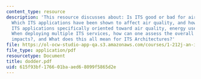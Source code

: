 ```yaml
---
content_type: resource
description: 'This resource discusses about: Is ITS good or bad for air quality?,
  Which ITS applications have been shown to affect air quality, and how?, Are there
  ITS applications specifically oriented toward air quality, energy use, and the environment?,
  When deploying multiple ITS services, how can one assess the overall air quality
  impacts?, and What does this all mean for ITS Architectures?'
file: https://ol-ocw-studio-app-qa.s3.amazonaws.com/courses/1-212j-an-introduction-to-intelligent-transportation-systems-spring-2005/615f93bf176601baaed68099f5865d2e_dodder.pdf
file_type: application/pdf
resourcetype: Document
title: dodder.pdf
uid: 615f93bf-1766-01ba-aed6-8099f5865d2e
---
```

